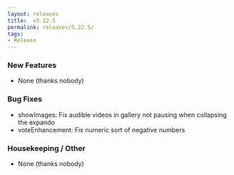 ```yaml
---
layout: releases
title:  v5.22.5
permalink: releases/5.22.5/
tags:
- Release
---
```


### New Features

- None (thanks nobody)

### Bug Fixes

- showImages: Fix audible videos in gallery not pausing when collapsing the expando
- voteEnhancement: Fix numeric sort of negative numbers

### Housekeeping / Other

- None (thanks nobody)
